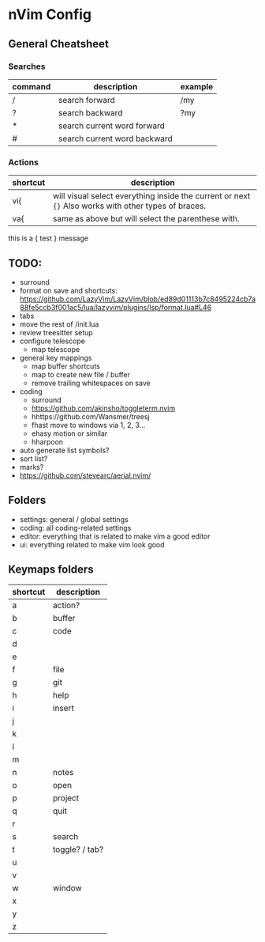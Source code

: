 # nVim Config

## General Cheatsheet

### Searches

| command | description | example |
|---------|-------------|---------|
| / | search <term> forward | /my |
| ? | search <term> backward | ?my |
| * | search current word forward |  |
| # | search current word backward |  |

### Actions

| shortcut | description |
|---------|-------------|
| vi{ | will visual select everything inside the current or next `{}` Also works with other types of braces. |
| va{ | same as above but will select the parenthese with. |


this is a {  test } message

## TODO:

- surround
 - format on save and shortcuts: https://github.com/LazyVim/LazyVim/blob/ed89d01113b7c8495224cb7a88fe5ccb3f001ac5/lua/lazyvim/plugins/lsp/format.lua#L46
- tabs
- move the rest of /init.lua
- review treesitter setup
- configure telescope
    - map telescope
- general key mappings
    - map buffer shortcuts
    - map to create new file / buffer
    - remove trailing whitespaces on save
- coding
    - surround
    - https://github.com/akinsho/toggleterm.nvim
    - hhttps://github.com/Wansmer/treesj
    - fhast move to windows via 1, 2, 3...
    - ehasy motion or similar
    - hharpoon
- auto generate list symbols?
- sort list?
- marks?
- https://github.com/stevearc/aerial.nvim/

## Folders
- settings: general / global settings
- coding: all coding-related settings
- editor: everything that is related to make vim a good editor
- ui: everything related to make vim look good

## <leader> Keymaps folders

| shortcut | description |
|---------|-------------|
| a | action? |
| b | buffer |
| c | code |
| d | |
| e | |
| f | file |
| g | git |
| h | help |
| i | insert |
| j | |
| k | |
| l | |
| m | |
| n | notes |
| o | open |
| p | project |
| q | quit |
| r | |
| s | search |
| t | toggle? / tab? |
| u | |
| v | |
| w | window |
| x | |
| y | |
| z | |
